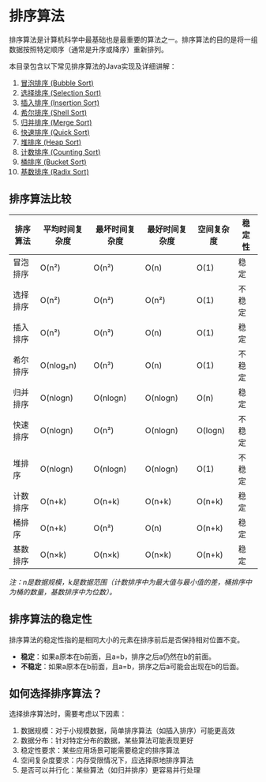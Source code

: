 # 排序算法

排序算法是计算机科学中最基础也是最重要的算法之一。排序算法的目的是将一组数据按照特定顺序（通常是升序或降序）重新排列。

本目录包含以下常见排序算法的Java实现及详细讲解：

1. [冒泡排序 (Bubble Sort)](./BubbleSort.md)
2. [选择排序 (Selection Sort)](./SelectionSort.md)
3. [插入排序 (Insertion Sort)](./InsertionSort.md)
4. [希尔排序 (Shell Sort)](./ShellSort.md)
5. [归并排序 (Merge Sort)](./MergeSort.md)
6. [快速排序 (Quick Sort)](./QuickSort.md)
7. [堆排序 (Heap Sort)](./HeapSort.md)
8. [计数排序 (Counting Sort)](./CountingSort.md)
9. [桶排序 (Bucket Sort)](./BucketSort.md)
10. [基数排序 (Radix Sort)](./RadixSort.md)

## 排序算法比较

| 排序算法 | 平均时间复杂度 | 最坏时间复杂度 | 最好时间复杂度 | 空间复杂度 | 稳定性 |
|---------|--------------|--------------|--------------|----------|-------|
| 冒泡排序 | O(n²)        | O(n²)        | O(n)         | O(1)     | 稳定   |
| 选择排序 | O(n²)        | O(n²)        | O(n²)        | O(1)     | 不稳定 |
| 插入排序 | O(n²)        | O(n²)        | O(n)         | O(1)     | 稳定   |
| 希尔排序 | O(nlog₂n)    | O(n²)        | O(n)         | O(1)     | 不稳定 |
| 归并排序 | O(nlogn)     | O(nlogn)     | O(nlogn)     | O(n)     | 稳定   |
| 快速排序 | O(nlogn)     | O(n²)        | O(nlogn)     | O(logn)  | 不稳定 |
| 堆排序   | O(nlogn)     | O(nlogn)     | O(nlogn)     | O(1)     | 不稳定 |
| 计数排序 | O(n+k)       | O(n+k)       | O(n+k)       | O(n+k)   | 稳定   |
| 桶排序   | O(n+k)       | O(n²)        | O(n)         | O(n+k)   | 稳定   |
| 基数排序 | O(n×k)       | O(n×k)       | O(n×k)       | O(n+k)   | 稳定   |

*注：n是数据规模，k是数据范围（计数排序中为最大值与最小值的差，桶排序中为桶的数量，基数排序中为位数）。*

## 排序算法的稳定性

排序算法的稳定性指的是相同大小的元素在排序前后是否保持相对位置不变。
- **稳定**：如果a原本在b前面，且a=b，排序之后a仍然在b的前面。
- **不稳定**：如果a原本在b前面，且a=b，排序之后a可能会出现在b的后面。

## 如何选择排序算法？

选择排序算法时，需要考虑以下因素：
1. 数据规模：对于小规模数据，简单排序算法（如插入排序）可能更高效
2. 数据分布：针对特定分布的数据，某些算法可能表现更好
3. 稳定性要求：某些应用场景可能需要稳定的排序算法
4. 空间复杂度要求：内存受限情况下，应选择原地排序算法
5. 是否可以并行化：某些算法（如归并排序）更容易并行处理 